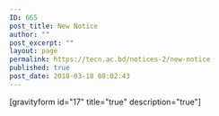 ```yaml
---
ID: 665
post_title: New Notice
author: ""
post_excerpt: ""
layout: page
permalink: https://tecn.ac.bd/notices-2/new-notice
published: true
post_date: 2018-03-18 08:02:43
---
```

[gravityform id="17" title="true" description="true"]